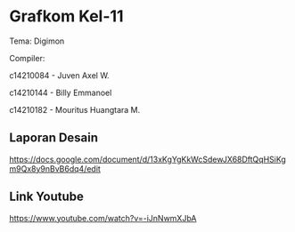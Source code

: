 # Grafkom Kel-11

Tema: Digimon

Compiler:

c14210084 - Juven Axel W.

c14210144 - Billy Emmanoel 

c14210182 - Mouritus Huangtara M.


Laporan Desain
-
https://docs.google.com/document/d/13xKgYgKkWcSdewJX68DftQqHSiKgm9Qx8y9nBvB6dq4/edit


Link Youtube
-
https://www.youtube.com/watch?v=-iJnNwmXJbA
